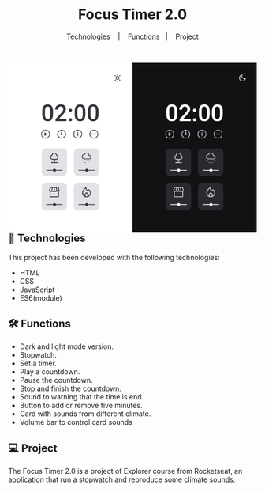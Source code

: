 <h1 align="center"> Focus Timer 2.0</h1>

<p align="center">
  <a href="#-technologies">Technologies</a>
  &nbsp;&nbsp;&nbsp;|&nbsp;&nbsp;&nbsp;
  <a href="#-functions">Functions</a>&nbsp;&nbsp;&nbsp;|&nbsp;&nbsp;&nbsp;
  <a href="#-project">Project</a>
</p>

<br>

<p align="center">
  <img align="left" alt="Focus Timer 2.0" src=".github/preview-light.png" width="50%">
  <img align="right" alt="Focus Timer 2.0" src=".github/preview-dark.png" width="50%">
</p>

<br>

## 🚀 Technologies

This project has been developed with the following technologies:

- HTML
- CSS
- JavaScript
- ES6(module)

## 🛠️ Functions

- Dark and light mode version.
- Stopwatch.
- Set a timer.
- Play a countdown.
- Pause the countdown.
- Stop and finish the countdown.
- Sound to warning that the time is end.
- Button to add or remove five minutes.
- Card with sounds from different climate.
- Volume bar to control card sounds

## 💻 Project

The Focus Timer 2.0 is a project of Explorer course from Rocketseat, an application that run a stopwatch and reproduce some climate sounds.
